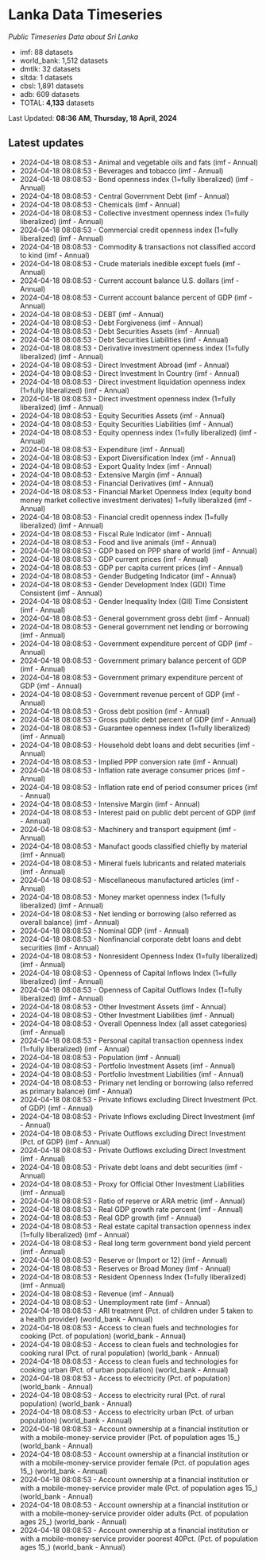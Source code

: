 # Lanka Data Timeseries
*Public Timeseries Data about Sri Lanka*

* imf: 88 datasets
* world_bank: 1,512 datasets
* dmtlk: 32 datasets
* sltda: 1 datasets
* cbsl: 1,891 datasets
* adb: 609 datasets
* TOTAL: **4,133** datasets

Last Updated: **08:36 AM, Thursday, 18 April, 2024**

## Latest updates

* 2024-04-18 08:08:53 - Animal and vegetable oils and fats (imf - Annual)
* 2024-04-18 08:08:53 - Beverages and tobacco (imf - Annual)
* 2024-04-18 08:08:53 - Bond openness index (1=fully liberalized) (imf - Annual)
* 2024-04-18 08:08:53 - Central Government Debt (imf - Annual)
* 2024-04-18 08:08:53 - Chemicals (imf - Annual)
* 2024-04-18 08:08:53 - Collective investment openness index (1=fully liberalized) (imf - Annual)
* 2024-04-18 08:08:53 - Commercial credit openness index (1=fully liberalized) (imf - Annual)
* 2024-04-18 08:08:53 - Commodity & transactions not classified accord to kind (imf - Annual)
* 2024-04-18 08:08:53 - Crude materials inedible except fuels (imf - Annual)
* 2024-04-18 08:08:53 - Current account balance U.S. dollars (imf - Annual)
* 2024-04-18 08:08:53 - Current account balance percent of GDP (imf - Annual)
* 2024-04-18 08:08:53 - DEBT (imf - Annual)
* 2024-04-18 08:08:53 - Debt Forgiveness (imf - Annual)
* 2024-04-18 08:08:53 - Debt Securities Assets (imf - Annual)
* 2024-04-18 08:08:53 - Debt Securities Liabilities (imf - Annual)
* 2024-04-18 08:08:53 - Derivative investment openness index (1=fully liberalized) (imf - Annual)
* 2024-04-18 08:08:53 - Direct Investment Abroad (imf - Annual)
* 2024-04-18 08:08:53 - Direct Investment In Country (imf - Annual)
* 2024-04-18 08:08:53 - Direct investment liquidation openness index (1=fully liberalized) (imf - Annual)
* 2024-04-18 08:08:53 - Direct investment openness index (1=fully liberalized) (imf - Annual)
* 2024-04-18 08:08:53 - Equity Securities Assets (imf - Annual)
* 2024-04-18 08:08:53 - Equity Securities Liabilities (imf - Annual)
* 2024-04-18 08:08:53 - Equity openness index (1=fully liberalized) (imf - Annual)
* 2024-04-18 08:08:53 - Expenditure (imf - Annual)
* 2024-04-18 08:08:53 - Export Diversification Index (imf - Annual)
* 2024-04-18 08:08:53 - Export Quality Index (imf - Annual)
* 2024-04-18 08:08:53 - Extensive Margin (imf - Annual)
* 2024-04-18 08:08:53 - Financial Derivatives (imf - Annual)
* 2024-04-18 08:08:53 - Financial Market Openness Index (equity bond money market collective investment derivates) 1=fully liberalized (imf - Annual)
* 2024-04-18 08:08:53 - Financial credit openness index (1=fully liberalized) (imf - Annual)
* 2024-04-18 08:08:53 - Fiscal Rule Indicator (imf - Annual)
* 2024-04-18 08:08:53 - Food and live animals (imf - Annual)
* 2024-04-18 08:08:53 - GDP based on PPP share of world (imf - Annual)
* 2024-04-18 08:08:53 - GDP current prices (imf - Annual)
* 2024-04-18 08:08:53 - GDP per capita current prices (imf - Annual)
* 2024-04-18 08:08:53 - Gender Budgeting Indicator (imf - Annual)
* 2024-04-18 08:08:53 - Gender Development Index (GDI) Time Consistent (imf - Annual)
* 2024-04-18 08:08:53 - Gender Inequality Index (GII) Time Consistent (imf - Annual)
* 2024-04-18 08:08:53 - General government gross debt (imf - Annual)
* 2024-04-18 08:08:53 - General government net lending or borrowing (imf - Annual)
* 2024-04-18 08:08:53 - Government expenditure percent of GDP (imf - Annual)
* 2024-04-18 08:08:53 - Government primary balance percent of GDP (imf - Annual)
* 2024-04-18 08:08:53 - Government primary expenditure percent of GDP (imf - Annual)
* 2024-04-18 08:08:53 - Government revenue percent of GDP (imf - Annual)
* 2024-04-18 08:08:53 - Gross debt position (imf - Annual)
* 2024-04-18 08:08:53 - Gross public debt percent of GDP (imf - Annual)
* 2024-04-18 08:08:53 - Guarantee openness index (1=fully liberalized) (imf - Annual)
* 2024-04-18 08:08:53 - Household debt loans and debt securities (imf - Annual)
* 2024-04-18 08:08:53 - Implied PPP conversion rate (imf - Annual)
* 2024-04-18 08:08:53 - Inflation rate average consumer prices (imf - Annual)
* 2024-04-18 08:08:53 - Inflation rate end of period consumer prices (imf - Annual)
* 2024-04-18 08:08:53 - Intensive Margin (imf - Annual)
* 2024-04-18 08:08:53 - Interest paid on public debt percent of GDP (imf - Annual)
* 2024-04-18 08:08:53 - Machinery and transport equipment (imf - Annual)
* 2024-04-18 08:08:53 - Manufact goods classified chiefly by material (imf - Annual)
* 2024-04-18 08:08:53 - Mineral fuels lubricants and related materials (imf - Annual)
* 2024-04-18 08:08:53 - Miscellaneous manufactured articles (imf - Annual)
* 2024-04-18 08:08:53 - Money market openness index (1=fully liberalized) (imf - Annual)
* 2024-04-18 08:08:53 - Net lending or borrowing (also referred as overall balance) (imf - Annual)
* 2024-04-18 08:08:53 - Nominal GDP (imf - Annual)
* 2024-04-18 08:08:53 - Nonfinancial corporate debt loans and debt securities (imf - Annual)
* 2024-04-18 08:08:53 - Nonresident Openness Index (1=fully liberalized) (imf - Annual)
* 2024-04-18 08:08:53 - Openness of Capital Inflows Index (1=fully liberalized) (imf - Annual)
* 2024-04-18 08:08:53 - Openness of Capital Outflows Index (1=fully liberalized) (imf - Annual)
* 2024-04-18 08:08:53 - Other Investment Assets (imf - Annual)
* 2024-04-18 08:08:53 - Other Investment Liabilities (imf - Annual)
* 2024-04-18 08:08:53 - Overall Openness Index (all asset categories) (imf - Annual)
* 2024-04-18 08:08:53 - Personal capital transaction openness index (1=fully liberalized) (imf - Annual)
* 2024-04-18 08:08:53 - Population (imf - Annual)
* 2024-04-18 08:08:53 - Portfolio Investment Assets (imf - Annual)
* 2024-04-18 08:08:53 - Portfolio Investment Liabilities (imf - Annual)
* 2024-04-18 08:08:53 - Primary net lending or borrowing (also referred as primary balance) (imf - Annual)
* 2024-04-18 08:08:53 - Private Inflows excluding Direct Investment (Pct. of GDP) (imf - Annual)
* 2024-04-18 08:08:53 - Private Inflows excluding Direct Investment (imf - Annual)
* 2024-04-18 08:08:53 - Private Outflows excluding Direct Investment (Pct. of GDP) (imf - Annual)
* 2024-04-18 08:08:53 - Private Outflows excluding Direct Investment (imf - Annual)
* 2024-04-18 08:08:53 - Private debt loans and debt securities (imf - Annual)
* 2024-04-18 08:08:53 - Proxy for Official Other Investment Liabilities (imf - Annual)
* 2024-04-18 08:08:53 - Ratio of reserve or ARA metric (imf - Annual)
* 2024-04-18 08:08:53 - Real GDP growth rate percent (imf - Annual)
* 2024-04-18 08:08:53 - Real GDP growth (imf - Annual)
* 2024-04-18 08:08:53 - Real estate capital transaction openness index (1=fully liberalized) (imf - Annual)
* 2024-04-18 08:08:53 - Real long term government bond yield percent (imf - Annual)
* 2024-04-18 08:08:53 - Reserve or (Import or 12) (imf - Annual)
* 2024-04-18 08:08:53 - Reserves or Broad Money (imf - Annual)
* 2024-04-18 08:08:53 - Resident Openness Index (1=fully liberalized) (imf - Annual)
* 2024-04-18 08:08:53 - Revenue (imf - Annual)
* 2024-04-18 08:08:53 - Unemployment rate (imf - Annual)
* 2024-04-18 08:08:53 - ARI treatment (Pct. of children under 5 taken to a health provider) (world_bank - Annual)
* 2024-04-18 08:08:53 - Access to clean fuels and technologies for cooking (Pct. of population) (world_bank - Annual)
* 2024-04-18 08:08:53 - Access to clean fuels and technologies for cooking rural (Pct. of rural population) (world_bank - Annual)
* 2024-04-18 08:08:53 - Access to clean fuels and technologies for cooking urban (Pct. of urban population) (world_bank - Annual)
* 2024-04-18 08:08:53 - Access to electricity (Pct. of population) (world_bank - Annual)
* 2024-04-18 08:08:53 - Access to electricity rural (Pct. of rural population) (world_bank - Annual)
* 2024-04-18 08:08:53 - Access to electricity urban (Pct. of urban population) (world_bank - Annual)
* 2024-04-18 08:08:53 - Account ownership at a financial institution or with a mobile-money-service provider (Pct. of population ages 15_) (world_bank - Annual)
* 2024-04-18 08:08:53 - Account ownership at a financial institution or with a mobile-money-service provider female (Pct. of population ages 15_) (world_bank - Annual)
* 2024-04-18 08:08:53 - Account ownership at a financial institution or with a mobile-money-service provider male (Pct. of population ages 15_) (world_bank - Annual)
* 2024-04-18 08:08:53 - Account ownership at a financial institution or with a mobile-money-service provider older adults (Pct. of population ages 25_) (world_bank - Annual)
* 2024-04-18 08:08:53 - Account ownership at a financial institution or with a mobile-money-service provider poorest 40Pct. (Pct. of population ages 15_) (world_bank - Annual)